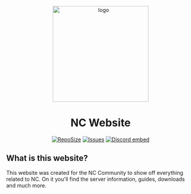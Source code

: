 <p align="center">
  <a href="https://website.ncentral.uk.to/" target="_blank">
    <img src="https://i.imgur.com/zsypUBn.png" alt="logo" height="256px">
  </a>
  <h1 align="center">NC Website</h1>

  <div align="center">

[![RepoSize](https://img.shields.io/github/repo-size/ncentral/Website)](https://github.com/ncentral/Website)
[![Issues](https://img.shields.io/github/issues/ncentral/Website)](https://github.com/ncentral/Website/issues)
[![Discord embed](https://discordapp.com/api/guilds/495299848535408660/embed.png)](https://discord.gg/BkdzFBy)
  </div>
</p>

## What is this website?
This website was created for the NC Community to show off everything related to NC. On it you'll find the server information, guides, downloads and much more.
